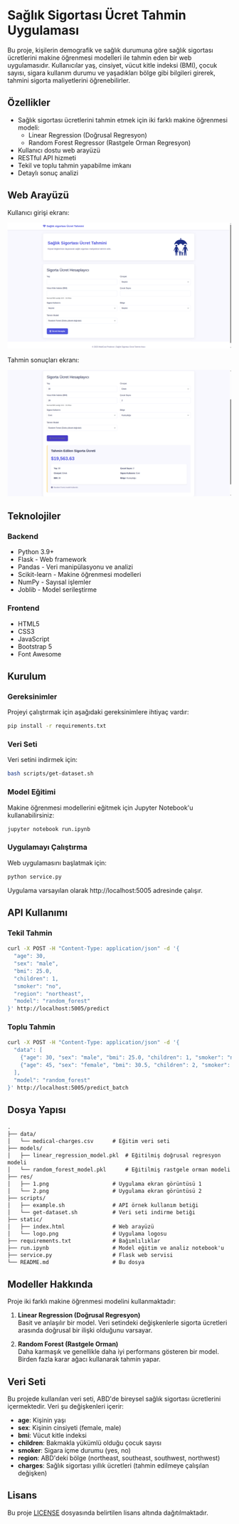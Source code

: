 # Sağlık Sigortası Ücret Tahmin Uygulaması

Bu proje, kişilerin demografik ve sağlık durumuna göre sağlık sigortası ücretlerini makine öğrenmesi modelleri ile tahmin eden bir web uygulamasıdır. Kullanıcılar yaş, cinsiyet, vücut kitle indeksi (BMI), çocuk sayısı, sigara kullanım durumu ve yaşadıkları bölge gibi bilgileri girerek, tahmini sigorta maliyetlerini öğrenebilirler.

## Özellikler

- Sağlık sigortası ücretlerini tahmin etmek için iki farklı makine öğrenmesi modeli:
  - Linear Regression (Doğrusal Regresyon)
  - Random Forest Regressor (Rastgele Orman Regresyon)
- Kullanıcı dostu web arayüzü
- RESTful API hizmeti
- Tekil ve toplu tahmin yapabilme imkanı
- Detaylı sonuç analizi

## Web Arayüzü

Kullanıcı girişi ekranı:

![Uygulama Giriş Ekranı](res/1.png)

Tahmin sonuçları ekranı:

![Uygulama Sonuç Ekranı](res/2.png)

## Teknolojiler

### Backend
- Python 3.9+
- Flask - Web framework
- Pandas - Veri manipülasyonu ve analizi
- Scikit-learn - Makine öğrenmesi modelleri
- NumPy - Sayısal işlemler
- Joblib - Model serileştirme

### Frontend
- HTML5
- CSS3
- JavaScript
- Bootstrap 5
- Font Awesome

## Kurulum

### Gereksinimler
Projeyi çalıştırmak için aşağıdaki gereksinimlere ihtiyaç vardır:

```bash
pip install -r requirements.txt
```

### Veri Seti
Veri setini indirmek için:

```bash
bash scripts/get-dataset.sh
```

### Model Eğitimi
Makine öğrenmesi modellerini eğitmek için Jupyter Notebook'u kullanabilirsiniz:

```bash
jupyter notebook run.ipynb
```

### Uygulamayı Çalıştırma
Web uygulamasını başlatmak için:

```bash
python service.py
```

Uygulama varsayılan olarak http://localhost:5005 adresinde çalışır.

## API Kullanımı

### Tekil Tahmin

```bash
curl -X POST -H "Content-Type: application/json" -d '{
  "age": 30, 
  "sex": "male", 
  "bmi": 25.0, 
  "children": 1, 
  "smoker": "no", 
  "region": "northeast", 
  "model": "random_forest"
}' http://localhost:5005/predict
```

### Toplu Tahmin

```bash
curl -X POST -H "Content-Type: application/json" -d '{
  "data": [
    {"age": 30, "sex": "male", "bmi": 25.0, "children": 1, "smoker": "no", "region": "northeast"},
    {"age": 45, "sex": "female", "bmi": 30.5, "children": 2, "smoker": "yes", "region": "southeast"}
  ],
  "model": "random_forest"
}' http://localhost:5005/predict_batch
```

## Dosya Yapısı

```
.
├── data/
│   └── medical-charges.csv      # Eğitim veri seti
├── models/
│   ├── linear_regression_model.pkl  # Eğitilmiş doğrusal regresyon modeli
│   └── random_forest_model.pkl      # Eğitilmiş rastgele orman modeli
├── res/
│   ├── 1.png                    # Uygulama ekran görüntüsü 1
│   └── 2.png                    # Uygulama ekran görüntüsü 2
├── scripts/
│   ├── example.sh               # API örnek kullanım betiği
│   └── get-dataset.sh           # Veri seti indirme betiği
├── static/
│   ├── index.html               # Web arayüzü
│   └── logo.png                 # Uygulama logosu
├── requirements.txt             # Bağımlılıklar
├── run.ipynb                    # Model eğitim ve analiz notebook'u
├── service.py                   # Flask web servisi
└── README.md                    # Bu dosya
```

## Modeller Hakkında

Proje iki farklı makine öğrenmesi modelini kullanmaktadır:

1. **Linear Regression (Doğrusal Regresyon)**  
   Basit ve anlaşılır bir model. Veri setindeki değişkenlerle sigorta ücretleri arasında doğrusal bir ilişki olduğunu varsayar.

2. **Random Forest (Rastgele Orman)**  
   Daha karmaşık ve genellikle daha iyi performans gösteren bir model. Birden fazla karar ağacı kullanarak tahmin yapar.

## Veri Seti

Bu projede kullanılan veri seti, ABD'de bireysel sağlık sigortası ücretlerini içermektedir. Veri şu değişkenleri içerir:

- **age**: Kişinin yaşı
- **sex**: Kişinin cinsiyeti (female, male)
- **bmi**: Vücut kitle indeksi
- **children**: Bakmakla yükümlü olduğu çocuk sayısı
- **smoker**: Sigara içme durumu (yes, no)
- **region**: ABD'deki bölge (northeast, southeast, southwest, northwest)
- **charges**: Sağlık sigortası yıllık ücretleri (tahmin edilmeye çalışılan değişken)

## Lisans

Bu proje [LICENSE](LICENSE) dosyasında belirtilen lisans altında dağıtılmaktadır.
